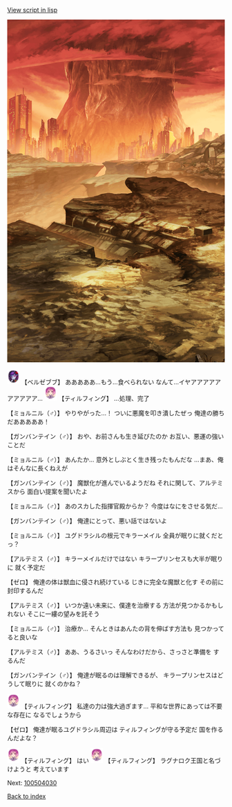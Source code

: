 [View script in lisp](../scripts/100504023.txt)

![underwild.png](../images/backgrounds/underwild.png)

<img src="../images/units/960022.png" alt="960022.png" height="34"/>
【ベルゼブブ】
あああああ…もう…食べられない
なんて…イヤアアアアアアアアアア…

<img src="../images/units/101415.png" alt="101415.png" height="34"/>
【ティルフィング】
…処理、完了

【ミョルニル（♂）】
やりやがった…！
ついに悪魔を叩き潰したぜっ
俺達の勝ちだあああああ！

【ガンバンテイン（♂）】
おや、お前さんも生き延びたのか
お互い、悪運の強いことだ

【ミョルニル（♂）】
あんたか…
意外としぶとく生き残ったもんだな
…まあ、俺はそんなに長くねえが

【ガンバンテイン（♂）】
魔獣化が進んでいるようだね
それに関して、アルテミスから
面白い提案を聞いたよ

【ミョルニル（♂）】
あのスカした指揮官殿からか？
今度はなにをさせる気だ…

【ガンバンテイン（♂）】
俺達にとって、悪い話ではないよ

【ミョルニル（♂）】
ユグドラシルの根元でキラーメイル
全員が眠りに就くだとっ？

【アルテミス（♂）】
キラーメイルだけではない
キラープリンセスも大半が眠りに
就く予定だ

【ゼロ】
俺達の体は獣血に侵され続けている
じきに完全な魔獣と化す
その前に封印するんだ

【アルテミス（♂）】
いつか遠い未来に、僕達を治療する
方法が見つかるかもしれない
そこに一縷の望みを託そう

【ミョルニル（♂）】
治療か…
そんときはあんたの背を伸ばす方法も
見つかってると良いな

【アルテミス（♂）】
ああ、うるさいっ
そんなわけだから、さっさと準備を
するんだ

【ガンバンテイン（♂）】
俺達が眠るのは理解できるが、
キラープリンセスはどうして眠りに
就くのかね？

<img src="../images/units/101415.png" alt="101415.png" height="34"/>
【ティルフィング】
私達の力は強大過ぎます…
平和な世界にあっては不要な存在に
なるでしょうから

【ゼロ】
俺達が眠るユグドラシル周辺は
ティルフィングが守る予定だ
国を作るんだよな？

<img src="../images/units/101415.png" alt="101415.png" height="34"/>
【ティルフィング】
はい

<img src="../images/units/101415.png" alt="101415.png" height="34"/>
【ティルフィング】
ラグナロク王国と名づけようと
考えています

Next: [100504030](100504030.md)

[Back to index](index.md)
